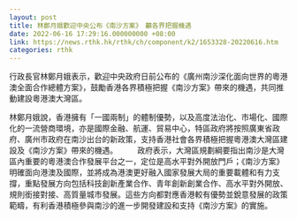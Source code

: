 ```yaml
---
layout: post
title: 林鄭月娥歡迎中央公布《南沙方案》　籲各界把握機遇
date: 2022-06-16 17:29:16.000000000 +08:00
link: https://news.rthk.hk/rthk/ch/component/k2/1653328-20220616.htm
categories: rthk
---
```


行政長官林鄭月娥表示，歡迎中央政府日前公布的《廣州南沙深化面向世界的粵港澳全面合作總體方案》，鼓勵香港各界積極把握《南沙方案》帶來的機遇，共同推動建設粵港澳大灣區。

林鄭月娥說，香港擁有「一國兩制」的體制優勢，以及高度法治化、市場化、國際化的一流營商環境，亦是國際金融、航運、貿易中心，特區政府將按照廣東省政府、廣州市政府在南沙出台的新政策，支持香港社會各界積極把握粵港澳大灣區建設及《南沙方案》帶來的機遇。
　　 
政府表示，大灣區規劃綱要指出南沙是大灣區內重要的粵港澳合作發展平台之一，定位是高水平對外開放門戶；《南沙方案》明確面向港澳及國際，並將成為港澳更好融入國家發展大局的重要載體和有力支撐，重點發展方向包括科技創新產業合作、青年創新創業合作、高水平對外開放、規則銜接對接、高質量城市發展。這些方向都對應香港較有優勢並銳意發展的政策範疇，有利香港積極參與南沙的進一步開發建設和支持《南沙方案》的實施。
